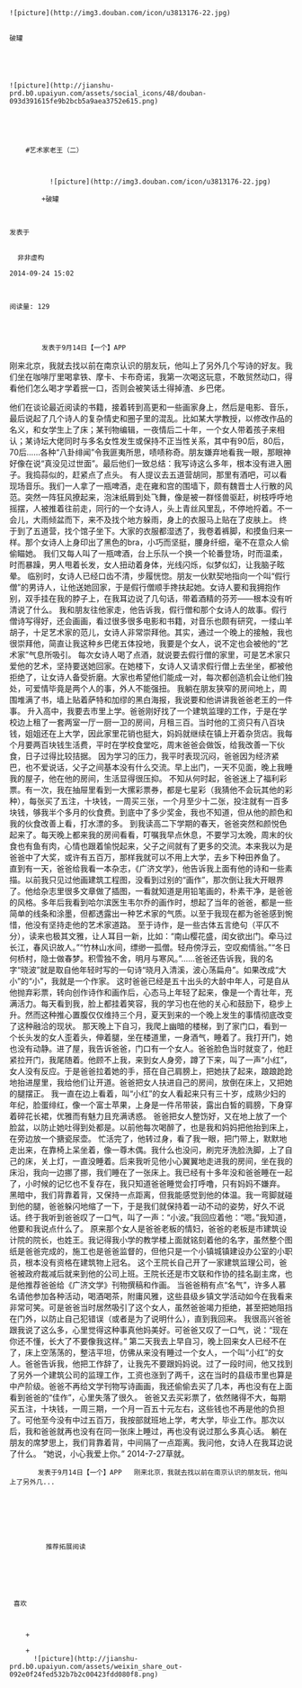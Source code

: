 
    
  
    ![picture](http://img3.douban.com/icon/u3813176-22.jpg)
    

    破罐
  
      

  
  
    ![picture](http://jianshu-prd.b0.upaiyun.com/assets/social_icons/48/douban-093d391615fe9b2bcb5a9aea3752e615.png)
  


    
      
        #艺术家老王（二）
        
          
            
              ![picture](http://img3.douban.com/icon/u3813176-22.jpg)
            
            +破罐
        
        
    
    发表于 

    
      非非虚构

    2014-09-24 15:02

    

    阅读量: 129
  


        
            发表于9月14日【一个】APP

  刚来北京，我就去找以前在南京认识的朋友玩，他叫上了另外几个写诗的好友。我们坐在咖啡厅里喝拿铁、摩卡、卡布奇诺，我第一次喝这玩意，不敢贸然动口，得看他们怎么喝才学着抿一口，否则会被笑话土得掉渣、乡巴佬。

  他们在谈论最近阅读的书籍，接着转到高更和一些画家身上，然后是电影、音乐，最后说起了几个诗人的复杂情史和圈子里的混乱。比如某大学教授，以修改作品的名义，和女学生上了床；某刊物编辑，一夜情后二十年，一个女人带着孩子来相认；某诗坛大佬同时与多名女性发生或保持不正当性关系，其中有90后，80后，70后……各种“八卦绯闻”令我匪夷所思，啧啧称奇。朋友嫌弃地看我一眼，那眼神好像在说“真没见过世面”。最后他们一致总结：我写诗这么多年，根本没有进入圈子。我捣蒜似的，赶紧点了点头。
  有人提议去五道营胡同，那里有酒吧，可以看现场音乐。我们一人拿了一瓶啤酒，走在雍和宫的围墙下，颇有魏晋士人行散的风范。突然一阵狂风撩起来，泡沫纸屑到处飞舞，像是被一群怪兽驱赶，树枝呼呼地摇摆，人被推着往前走，同行的一个女诗人，头上青丝风里乱，不停地捋着。不一会儿，大雨倾盆而下，来不及找个地方躲雨，身上的衣服马上贴在了皮肤上。
  终于到了五道营，找个馆子坐下。大家的衣服都湿透了，我卷着裤脚，和摸鱼归来一样。那个女诗人上身印出了黑色的bra，小巧而坚挺，腰身纤细，毫不在意众人偷偷瞄她。
  我们又每人叫了一瓶啤酒，台上乐队一个换一个轮番登场，时而温柔，时而暴躁，男人甩着长发，女人扭动着身体，光线闪烁，似梦似幻，让我脑子眩晕。
  临别时，女诗人已经口齿不清，步履恍惚。朋友一伙默契地指向一个叫“假行僧”的男诗人，让他送她回家，于是假行僧顺手搀扶起她。女诗人要和我拥抱作别，双手挂在我的脖子上，在我耳边说了几句话，带着酒精的芬芳——根本没有听清说了什么。
  我和朋友往他家走，他告诉我，假行僧和那个女诗人的故事。假行僧诗写得好，还会画画，看过很多很多电影和书籍，对音乐也颇有研究，一缕山羊胡子，十足艺术家的范儿，女诗人非常崇拜他。其实，通过一个晚上的接触，我也很崇拜他，简直让我这种乡巴佬五体投地，我要是个女人，说不定也会被他的“艺术家”气息所吸引。
  每次女诗人喝了点酒，就说要去假行僧的家里，可是艺术家只爱他的艺术，坚持要送她回家。在她楼下，女诗人又请求假行僧上去坐坐，都被他拒绝了，让女诗人备受折磨。大家也希望他们能成一对，每次都创造机会让他们独处，可爱情毕竟是两个人的事，外人不能强扭。
  我躺在朋友狭窄的房间地上，周围堆满了书，墙上贴着萨特和加缪的黑白海报，我说要和他讲讲我爸爸老王的一件事。
  升入高中，我要去市里上学。爸爸刚好找了一个建筑监理的工作，于是在学校边上租了一套两室一厅一厨一卫的房间，月租三百。当时他的工资只有八百块钱，姐姐还在上大学，因此家里花销也挺大，妈妈就继续在镇上开着杂货店。我每个月要两百块钱生活费，平时在学校食堂吃，周末爸爸会做饭，给我改善一下伙食，日子过得比较拮据。
  因为学习的压力，我平时表现沉闷，爸爸因为经济紧巴，也不爱说话，父子之间基本没有什么交流。早上出门，一天不见面，晚上我睡我的屋子，他在他的房间，生活显得很压抑。
  不知从何时起，爸爸迷上了福利彩票。有一次，我在抽屉里看到一大摞彩票券，都是七星彩（我猜他不会玩其他的彩种），每张买了五注，十块钱，一周买三张，一个月至少十二张，投注就有一百多块钱，够我半个多月的伙食费。到底中了多少奖金，我也不知道，但从他的颜色和我的伙食改善上看，打水漂的多。
  到我读高二下学期的春天，爸爸突然和颜悦色起来了。每天晚上都来我的房间看看，叮嘱我早点休息，不要学习太晚，周末的伙食也有鱼有肉，心情也跟着愉悦起来，父子之间就有了更多的交流。本来我以为是爸爸中了大奖，或许有五百万，那样我就可以不用上大学，去乡下种田养鱼了。
  直到有一天，爸爸给我看一本杂志，《广济文学》，他告诉我上面有他的诗和一些素描。以前我只见过他画建筑工程图，没看到过别的“画作”，那次倒让我大开眼界了。他给杂志里很多文章做了插图，一看就知道是用铅笔画的，朴素干净，是爸爸的风格。多年后我看到哈尔滨医生韦尔乔的画作时，想起了当年的爸爸，都是一些简单的线条和涂墨，但都透露出一种艺术家的气质。以至于我现在都为爸爸感到惋惜，他没有坚持走他的艺术家道路。
  至于诗作，是一些古体五言绝句（平仄不分），读来也极其文雅，让人耳目一新，比如：“南山樱花盛，闺女欲出门。牵马过长江，春风识故人。”“竹林山水间，缥缈一孤僧。轻舟傍浮云，空叹痴情翁。”“冬日何桥村，隐士做春梦。积雪独不舍，明月与寒风。”……爸爸还告诉我，我的名字“晓波”就是取自他年轻时写的一句诗“晓月入清溪，波心荡扁舟”。如果改成“大小”的“小”，我就是一个作家。
  这时爸爸已经是五十出头的大龄中年人，可是自从他抛弃彩票，转向创作诗作和画作后，心态马上年轻了起来，像是一个青壮年，充满活力。每天看到我，脸上都挂着笑容，我的学习也在他的关心和鼓励下，稳步上升。然而这种推心置腹仅仅维持三个月，夏天到来的一个晚上发生的事情彻底改变了这种融洽的现状。
  那天晚上下自习，我爬上幽暗的楼梯，到了家门口，看到一个长头发的女人歪着头，伸着腿，坐在楼道里，一身酒气，睡着了。我打开门，她也没有动静。进了屋，我告诉爸爸，门口有一个女人。爸爸脸色当时就变了，他赶紧拉开门，我尾随着。他顾不上我，来到女人身旁，蹲了下来，叫了一声“小红”，女人没有反应。于是爸爸拉着她的手，搭在自己肩膀上，把她扶了起来，踉踉跄跄地抬进屋里，我给他们让开道。爸爸把女人扶进自己的房间，放倒在床上，又把她的腿摆正。
  我一直在边上看着，叫“小红”的女人看起来只有三十岁，成熟少妇的年纪，脸蛋绯红，像一个富士苹果，上身是一件吊带装，露出白皙的肩膀，下身穿着碎花长裙，优雅而有魅力且充满诱惑。
  爸爸把女人整饬好，又在地上放了一个脸盆，以防止她吐得到处都是。以前他每次喝醉了，也是我和妈妈把他抬到床上，在旁边放一个搪瓷尿壶。
  忙活完了，他转过身，看了我一眼，把门带上，默默地走出来，在靠椅上呆坐着，像一尊木偶。我什么也没问，刷完牙洗脸洗脚，上了自己的床，关上灯，一直没睡着。后来我听见他小心翼翼地走进我的房间，坐在我的床沿，我向一边挪了挪，我们睡在了一张床上。我已经有十多年没和爸爸睡在一起了，小时候的记忆也不复存在，我只知道爸爸睡觉会打呼噜，只有妈妈不嫌弃。
  黑暗中，我们背靠着背，又保持一点距离，但我能感觉到他的体温。我一弯脚就碰到他的腿，爸爸躲闪地缩了一下，于是我们就保持着一动不动的姿势，好久不说话。终于我听到爸爸叹了一口气，叫了一声：“小波。”我回应着他：“嗯。”我知道，他要和我说点什么了。
  原来那个女人是爸爸老板的情妇，爸爸的老板是市建筑设计院的院长，也姓王。我记得我小学的教学楼上面就铭刻着他的名字，虽然整个图纸是爸爸完成的，施工也是爸爸监督的，但他只是一个小镇城镇建设办公室的小职员，根本没有资格在建筑物上冠名。
  这个王院长自己开了一家建筑监理公司，爸爸被政府裁减后就来到他的公司上班。王院长还是市文联和作协的挂名副主席，也是他推荐爸爸给《广济文学》刊物撰稿和作画。
  当爸爸稍有点“名气”，许多人慕名请他参加各种活动，喝酒喝茶，附庸风雅，这些县级乡镇文学活动如今在我看来非常可笑。可是爸爸当时居然吸引了这个女人，虽然爸爸竭力拒绝，甚至把她阻挡在门外，以防止自己犯错误（或者是为了说明什么），直到我回来。
  我很高兴爸爸跟我说了这么多，心里觉得这种事真他妈美好。可爸爸又叹了一口气，说：“现在你还不懂，长大了不要像我这样。”
  第二天我去上早自习，晚上回来女人已经不在了，床上空荡荡的，整洁平坦，仿佛从来没有睡过一个女人，一个叫“小红”的女人。爸爸告诉我，他把工作辞了，让我先不要跟妈妈说。过了一段时间，他又找到了另外一个建筑公司的监理工作，工资也涨到了两千，这在当时的县级市里也算是中产阶级。爸爸不再给文学刊物写诗画画，我还偷偷去买了几本，再也没有在上面看到爸爸的“佳作”，心里失落了很久。
  爸爸又去买彩票了，依然赌得不大，每期买五注，十块钱，一周三期，一个月一百五十元左右，这些钱也不再是他的负担了。可他至今没有中过五百万，我按部就班地上学，考大学，毕业工作。那次以后，我和爸爸就再也没有在同一张床上睡过，再也没有说过那么多真心话。
  躺在朋友的席梦思上，我们背靠着背，中间隔了一点距离。我问他，女诗人在我耳边说了什么。
  “她说，小心我爱上你。” 
  2014-7-27草就。

        
           发表于9月14日【一个】APP   刚来北京，我就去找以前在南京认识的朋友玩，他叫上了另外几...
      
    
    
      
      
      
          
             推荐拓展阅读
        
      
    
    
      
          
     喜欢

      
      
        +
                  
        +
          ![picture](http://jianshu-prd.b0.upaiyun.com/assets/weixin_share_out-092e0f24fed532b7b2c00423fdd080f8.png)
        
      
    
  


